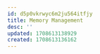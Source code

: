 ```yaml
---
id: d5p0vkrwyc6m2ju564itfjy
title: Memory Management
desc: ''
updated: 1708613138929
created: 1708613136162
---
```


